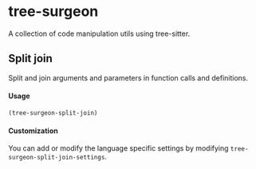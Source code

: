 # tree-surgeon

A collection of code manipulation utils using tree-sitter.

## Split join

Split and join arguments and parameters in function calls and definitions.


#### Usage

``` emacs-lisp
(tree-surgeon-split-join)
```

#### Customization

You can add or modify the language specific settings by modifying `tree-surgeon-split-join-settings`.

